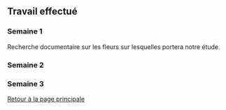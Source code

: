 ## Travail effectué 

### Semaine 1
Recherche documentaire sur les fleurs sur lesquelles portera notre étude.

### Semaine 2
### Semaine 3

<a href="index.html"> Retour à la page principale </a>
